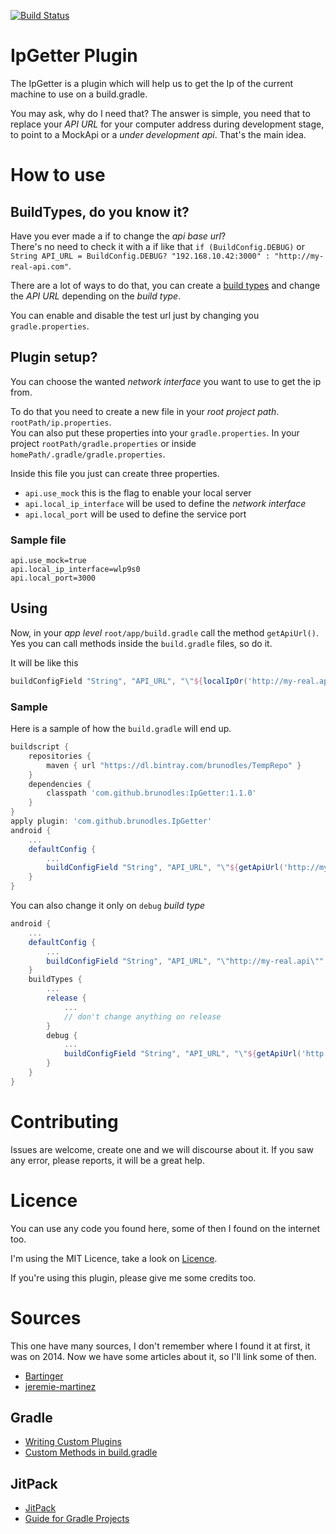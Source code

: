 [![Build Status](https://travis-ci.org/brunodles/IpGetter.svg?branch=release)](https://travis-ci.org/brunodles/IpGetter)
# IpGetter Plugin
The IpGetter is a plugin which will help us to get the Ip of the current machine to use on a build.gradle.

You may ask, why do I need that? The answer is simple, you need that to replace your *API URL* for your computer
address during development stage, to point to a MockApi or a *under development api*. That's the main idea.

# How to use

## BuildTypes, do you know it?

Have you ever made a if to change the *api base url*?  
There's no need to check it with a if like that `if (BuildConfig.DEBUG)`
or `String API_URL = BuildConfig.DEBUG? "192.168.10.42:3000" : "http://my-real-api.com"`.

There are a lot of ways to do that, you can create a [build types](https://developer.android.com/studio/build/build-variants.html) and 
change the *API URL* depending on the *build type*.

You can enable and disable the test url just by changing you `gradle.properties`.

## Plugin setup?

You can choose the wanted *network interface* you want to use to get the ip from.

To do that you need to create a new file in your *root project path*. `rootPath/ip.properties`.  
You can also put these properties into your `gradle.properties`. In your project `rootPath/gradle.properties` 
or inside `homePath/.gradle/gradle.properties`.

Inside this file you just can create three properties.
* `api.use_mock` this is the flag to enable your local server
* `api.local_ip_interface` will be used to define the *network interface*
* `api.local_port` will be used to define the service port

### Sample file

```properties
api.use_mock=true
api.local_ip_interface=wlp9s0
api.local_port=3000
```

## Using

Now, in your *app level* `root/app/build.gradle` call the method `getApiUrl()`.
Yes you can call methods inside the `build.gradle` files, so do it.

It will be like this
```gradle
buildConfigField "String", "API_URL", "\"${localIpOr('http://my-real.api')}\""
```

### Sample
Here is a sample of how the `build.gradle` will end up.

```gradle
buildscript {
    repositories {
        maven { url "https://dl.bintray.com/brunodles/TempRepo" }
    }
    dependencies {
        classpath 'com.github.brunodles:IpGetter:1.1.0'
    }
}
apply plugin: 'com.github.brunodles.IpGetter'
android {
    ...
    defaultConfig {
        ...
        buildConfigField "String", "API_URL", "\"${getApiUrl('http://my-real.api')}\""
    }
}
```

You can also change it only on `debug` *build type*
```gradle
android {
    ...
    defaultConfig {
        ...
        buildConfigField "String", "API_URL", "\"http://my-real.api\""
    }
    buildTypes {
        ...
        release {
            ...
            // don't change anything on release
        }
        debug {
            ...
            buildConfigField "String", "API_URL", "\"${getApiUrl('http://my-real.api')}\""
        }
    }
}
```

# Contributing

Issues are welcome, create one and we will discourse about it.
If you saw any error, please reports, it will be a great help.

# Licence
You can use any code you found here, some of then I found on the internet too.

I'm using the MIT Licence, take a look on [Licence](LICENCE.md).

If you're using this plugin, please give me some credits too.

# Sources
This one have many sources, I don't remember where I found it at first, it was on 2014.
Now we have some articles about it, so I'll link some of then.
* [Bartinger](http://bartinger.at/inject-dynamic-host-ip-address-with-gradle/)
* [jeremie-martinez](http://jeremie-martinez.com/2015/05/05/inject-host-gradle/)

## Gradle
* [Writing Custom Plugins](https://docs.gradle.org/current/userguide/custom_plugins.html)
* [Custom Methods in build.gradle](http://stackoverflow.com/a/38032000/1622925)

## JitPack
* [JitPack](https://jitpack.io/)
* [Guide for Gradle Projects](https://jitpack.io/docs/BUILDING/#gradle-projects)

